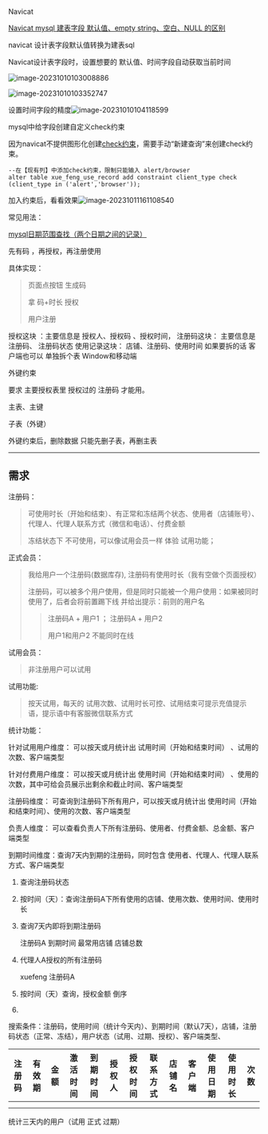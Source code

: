 Navicat 



[Navicat mysql 建表字段 默认值、empty string、空白、NULL 的区别](https://blog.csdn.net/zx1323/article/details/80416852)



navicat 设计表字段默认值转换为建表sql



Navicat设计表字段时，设置想要的 默认值、时间字段自动获取当前时间

![image-20231010103008886](http://biji.51automate.cn/blogs/imgimage-20231010103008886.png)

![image-20231010103352747](http://biji.51automate.cn/blogs/imgimage-20231010103352747.png)



设置时间字段的精度![image-20231010104118599](http://biji.51automate.cn/blogs/imgimage-20231010104118599.png)



mysql中给字段创建自定义check约束

因为navicat不提供图形化创建[check约束](https://so.csdn.net/so/search?q=check约束&spm=1001.2101.3001.7020)，需要手动“新建查询”来创建check约束。

```
--在【现有列】中添加check约束，限制只能输入 alert/browser
alter table xue_feng_use_record add constraint client_type check (client_type in ('alert','browser'));
```

加入约束后，看看效果![image-20231011161108540](http://biji.51automate.cn/blogs/imgimage-20231011161108540.png)





常见用法：

[mysql日期范围查找（两个日期之间的记录）](https://blog.csdn.net/lzxlfly/article/details/97577575)







先有码 ，再授权，再注册使用

具体实现：

> 页面点按钮 生成码
>
> 拿 码+时长 授权
>
> 用户注册



授权这块 ：主要信息是 授权人、授权码 、授权时间，
注册码这块： 主要信息是 注册码、 注册码状态
使用记录这块： 店铺、注册码、使用时间
如果要拆的话 客户端也可以 单独拆个表 Window和移动端

外键约束

要求 主要授权表里 授权过的 注册码 才能用。

主表、主键

子表（外键）

外键约束后，删除数据 只能先删子表，再删主表



----

## 需求

注册码：

> 可使用时长（开始和结束）、有正常和冻结两个状态、使用者（店铺账号）、代理人、代理人联系方式（微信和电话）、付费金额
>
> 冻结状态下 不可使用，可以像试用会员一样 体验 试用功能；

正式会员：

> 我给用户一个注册码(数据库存),  注册码有使用时长（我有空做个页面授权）
>
> 注册码，可以被多个用户使用，但是同时只能被一个用户使用：如果被同时使用了，后者会将前置踢下线 并给出提示：前则的用户名
>
> > 注册码A + 用户1   ； 注册码A + 用户2
> >
> > 用户1和用户2 不能同时在线

试用会员：

> 非注册用户可以试用

试用功能:

> 按天试用，每天的 试用次数、试用时长可控、试用结束可提示充值提示语，提示语中有客服微信联系方式

统计功能：

针对试用用户维度： 可以按天或月统计出 试用时间（开始和结束时间） 、试用的次数、客户端类型

针对付费用户维度： 可以按天或月统计出 使用时间（开始和结束时间） 、使用的次数，其中可给会员展示出剩余和截止时间、客户端类型

注册码维度： 可查询到注册码下所有用户，可以按天或月统计出 使用时间（开始和结束时间）、使用的次数、客户端类型

负责人维度： 可以查看负责人下所有注册码、使用者、付费金额、总金额、客户端类型

到期时间维度：查询7天内到期的注册码，同时包含 使用者、代理人、代理人联系方式、客户端类型



1. 查询注册码状态

2. 按时间（天）：查询注册码A下所有使用的店铺、使用次数、使用时间、使用时长

3. 查询7天内即将到期注册码

   注册码A 到期时间 最常用店铺 店铺总数 

4. 代理人A授权的所有注册码

   xuefeng  注册码A  

5. 按时间（天）查询，授权金额 倒序

6. 



搜索条件：注册码，使用时间（统计今天内）、到期时间（默认7天），店铺，注册码状态（正常、冻结），用户状态（试用、过期、授权）、客户端类型、

| 注册码 | 有效期 | 金额 | 激活时间 | 到期时间 | 授权人 | 授权时间 | 联系方式 | 店铺名 | 客户端 | 使用日期 | 使用时长 | 次数 |
| ------ | ------ | ---- | -------- | -------- | ------ | -------- | -------- | ------ | ------ | -------- | -------- | ---- |
|        |        |      |          |          |        |          |          |        |        |          |          |      |
|        |        |      |          |          |        |          |          |        |        |          |          |      |





统计三天内的用户（试用 正式 过期）
